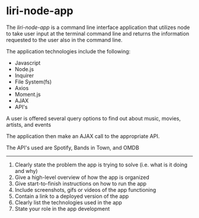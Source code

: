 # liri-node-app

The *liri-node-app* is a command line interface application that utilizes node to take user input at the terminal command line and returns the information requested to the user also in the command line.

The application technologies include the following:
* Javascript
* Node.js
* Inquirer
* File System(fs)
* Axios
* Moment.js
* AJAX
* API's

A user is offered several query options to find out about music, movies, artists, and events

The application then make an AJAX call to the appropriate API.

The API's used are Spotify, Bands in Town, and OMDB 

*************************************************************************************************


1. Clearly state the problem the app is trying to solve (i.e. what is it doing and why)
2. Give a high-level overview of how the app is organized
3. Give start-to-finish instructions on how to run the app
4. Include screenshots, gifs or videos of the app functioning
5. Contain a link to a deployed version of the app
6. Clearly list the technologies used in the app
7. State your role in the app development

